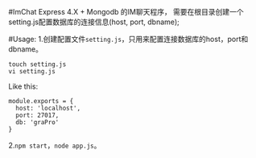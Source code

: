 #ImChat
Express 4.X + Mongodb 的IM聊天程序，
需要在根目录创建一个setting.js配置数据库的连接信息(host, port, dbname);

#Usage:
1.创建配置文件`setting.js`，只用来配置连接数据库的host，port和dbname。
```
touch setting.js
vi setting.js
```
Like this:
```
module.exports = {
  host: 'localhost',
  port: 27017,
  db: 'graPro'
}

```

2.`npm start`，`node app.js`。
